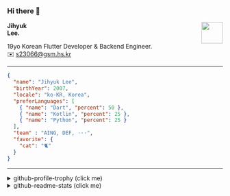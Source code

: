 ### Hi there 👋
<img src="https://github.githubassets.com/images/mona-loading-default.gif" width="50px" align="right">
</a>

**Jihyuk\
Lee.**

19yo Korean Flutter Developer & Backend Engineer.\
✉️ <s23066@gsm.hs.kr>

---

```json
{
  "name": "Jihyuk Lee",
  "birthYear": 2007,
  "locale": "ko-KR, Korea",
  "preferLanguages": [
    { "name": "Dart", "percent": 50 },
    { "name": "Kotlin", "percent": 25 },
    { "name": "Python", "percent": 25 }
  ],
  "team" : "AING, DEF, ···",
  "favorite": {
    "cat": "🐈"
  }
}
```
---
<details>
  <summary>github-profile-trophy (click me)</summary>
  
![](https://github-profile-trophy.vercel.app/?username=withJihyuk&row=1&column=8&theme=nord)
  
</details>
<details>
  <summary>github-readme-stats (click me)</summary>
  
<!--START_SECTION:waka-->
![Code Time](http://img.shields.io/badge/Code%20Time-728%20hrs%208%20mins-blue)

![Lines of code](https://img.shields.io/badge/%EC%A0%80%EB%8A%94%20%EC%97%AC%ED%83%9C%EA%B9%8C%EC%A7%80%20-697.4%20thousand%20%EC%A4%84%EC%9D%98%20%EC%BD%94%EB%93%9C%EB%A5%BC%20%EC%9E%91%EC%84%B1%ED%96%88%EC%96%B4%EC%9A%94.-blue)

**저는 아침형 인간이에요. 🐤** 

```text
🌞 아침                     694 commits         █████░░░░░░░░░░░░░░░░░░░░   19.51 % 
🌆 낮　                     1198 commits        ████████░░░░░░░░░░░░░░░░░   33.68 % 
🌃 저녁                     1314 commits        █████████░░░░░░░░░░░░░░░░   36.94 % 
🌙 밤　                     351 commits         ██░░░░░░░░░░░░░░░░░░░░░░░   09.87 % 
```


📊 **저는 이번주를 이렇게 시간을 보냈어요.** 

```text
🕑︎ Timezone: Asia/Seoul

💬 프로그래밍 언어들: 
TypeScript               7 hrs 54 mins       ██████████░░░░░░░░░░░░░░░   39.72 % 
Dart                     4 hrs 52 mins       ██████░░░░░░░░░░░░░░░░░░░   24.52 % 
YAML                     4 hrs 3 mins        █████░░░░░░░░░░░░░░░░░░░░   20.42 % 
Bash                     38 mins             █░░░░░░░░░░░░░░░░░░░░░░░░   03.22 % 
Prisma                   27 mins             █░░░░░░░░░░░░░░░░░░░░░░░░   02.34 % 

🔥 에디터들: 
VS Code                  19 hrs 51 mins      █████████████████████████   99.79 % 
IntelliJ IDEA            2 mins              ░░░░░░░░░░░░░░░░░░░░░░░░░   00.21 % 

💻 운영 체제들: 
Mac                      19 hrs 53 mins      █████████████████████████   100.00 % 
```


 Last Updated on 21/02/2025 18:48:12 UTC
<!--END_SECTION:waka-->

</details>

</div>

